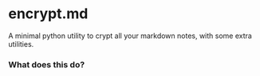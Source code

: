 # encrypt.md
A minimal python utility to crypt all your markdown notes, with some extra utilities. 

### What does this do? 
